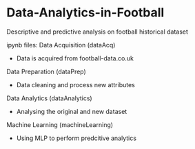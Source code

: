 # Data-Analytics-in-Football
Descriptive and predictive analysis on football historical dataset

ipynb files:
Data Acquisition (dataAcq)
- Data is acquired from football-data.co.uk

Data Preparation (dataPrep)
- Data cleaning and process new attributes

Data Analytics (dataAnalytics)
- Analysing the original and new dataset

Machine Learning (machineLearning)
- Using MLP to perform predcitive analytics

